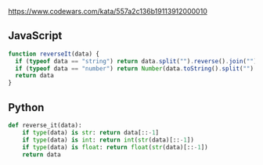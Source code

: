 https://www.codewars.com/kata/557a2c136b19113912000010

## JavaScript
```js
function reverseIt(data) {
  if (typeof data == "string") return data.split("").reverse().join("");
  if (typeof data == "number") return Number(data.toString().split("").reverse().join(""));
  return data
}
```

## Python
```python
def reverse_it(data):
    if type(data) is str: return data[::-1]
    if type(data) is int: return int(str(data)[::-1])
    if type(data) is float: return float(str(data)[::-1])
    return data
```